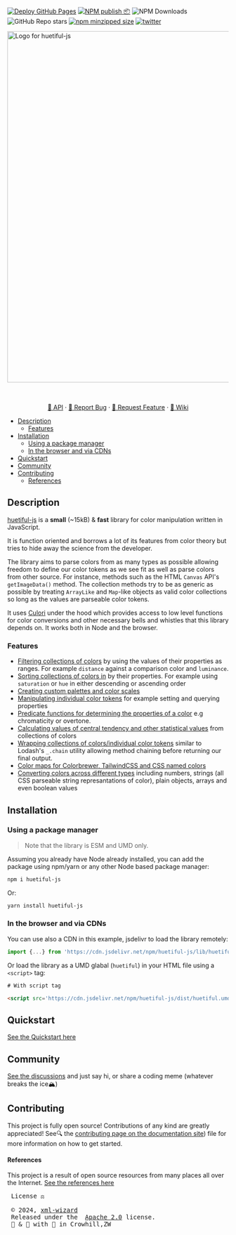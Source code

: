 [![Deploy GitHub Pages](https://github.com/xml-wizard/huetiful/actions/workflows/deploy-docs.yml/badge.svg?branch=main)](https://github.com/xml-wizard/huetiful/actions/workflows/deploy-docs.yml)
[![NPM publish 📦](https://github.com/xml-wizard/huetiful/actions/workflows/release-please.yml/badge.svg)](https://github.com/xml-wizard/huetiful/actions/workflows/release-please.yml)
![NPM Downloads](https://img.shields.io/npm/dm/huetiful-js?style=social&logo=npm&link=https%3A%2F%2Fnpmjs.com%2Fpackage%2Fhuetiful-js%20)
![GitHub Repo stars](https://img.shields.io/github/stars/xml-wizard/huetiful?style=social&logo=github)
[![npm minzipped size](https://img.shields.io/bundlephobia/minzip/huetiful-js?style=social)](https://bundlephobia.com/package/huetiful-js)
[![twitter](https://img.shields.io/twitter/follow/deantarisai?style=social)](https://twitter.com/deantarisai)

<img alt='Logo for huetiful-js' src='./docs/assets/img/logo.svg' width='800'>

<p align='center'>
<br>
<br>
<a href="https://huetiful-js.com">📜 API</a>
 ·
<a href="https://github.com/xml-wizard/huetiful/issues/new?template=---bug-report.md">🐞 Report Bug</a>
·
<a href="https://github.com/xml-wizard/huetiful/issues/new?template=---feature-request.md">🍩 Request Feature</a>
    ·
<a href="https://github.com/xml-wizard/huetiful/wiki">🧠 Wiki </a>
</p>

<!-- @import "[TOC]" {cmd="toc" depthFrom=2 depthTo=6 orderedList=false} -->

<!-- code_chunk_output -->

- [Description](#description)
  - [Features](#features)
- [Installation](#installation)
  - [Using a package manager](#using-a-package-manager)
  - [In the browser and via CDNs](#in-the-browser-and-via-cdns)
- [Quickstart](#quickstart)
- [Community](#community)
- [Contributing](#contributing)
    - [References](#references)

<!-- /code_chunk_output -->

## Description

[huetiful-js](www.huetiful-js.com) is a **small** (~15kB) & **fast** library for color manipulation written in JavaScript. 

It is function oriented and borrows a lot of its features from color theory but tries to hide away the science from the developer.

The library aims to parse colors from as many types as possible allowing freedom to define our color tokens as we see fit as well as parse colors from other source. For instance, methods such as the HTML `Canvas` API's `getImageData()` method. The collection methods try to be as generic as possible by treating `ArrayLike` and `Map`-like objects as valid color collections so long as the values are parseable color tokens.

It uses [Culori](https://culorijs.org/api/) under the hood which provides access to low level functions for color conversions and other necessary bells and whistles that this library depends on. It works both in Node and the browser.

### Features

- [Filtering collections of colors]() by using the values of their properties as ranges. For example `distance` against a comparison color and `luminance`.
- [Sorting collections of colors in]() by their properties. For example using `saturation` or `hue` in either descending or ascending order
- [Creating custom palettes and color scales]()
- [Manipulating individual color tokens]() for example setting and querying properties
- [Predicate functions for determining the properties of a color]() e.g chromaticity or overtone.
- [Calculating values of central tendency and other statistical values]() from collections of colors
- [Wrapping collections of colors/individual color tokens]() similar to Lodash's `_.chain` utility allowing method chaining before returning our final output.
- [Color maps for Colorbrewer, TailwindCSS and CSS named colors]()
- [Converting colors across different types]() including numbers, strings (all CSS parseable string represantations of color), plain objects, arrays and even boolean values

## Installation

### Using a package manager

> Note that the library is ESM and UMD only.

Assuming you already have Node already installed, you can add the package using npm/yarn or any other Node based package manager:

```bash
npm i huetiful-js
```

Or:

```bash
yarn install huetiful-js
```

### In the browser and via CDNs

You can use also a CDN in this example, jsdelivr to load the library remotely:

```js
import {...} from 'https://cdn.jsdelivr.net/npm/huetiful-js/lib/huetiful.esm.js'

```

Or load the library as a UMD glabal (`huetiful`) in your HTML file using a `<script>` tag:

```html
# With script tag

<script src='https://cdn.jsdelivr.net/npm/huetiful-js/dist/huetiful.umd.js'></script>

```

## Quickstart

[See the Quickstart here](https://huetiful-js.com/api)

## Community

[See the discussions](https://github.com/xml-wizard/huetiful/discussions) and just say hi, or share a coding meme (whatever breaks the ice🏔️)

## Contributing

This project is fully open source! Contributions of any kind are greatly appreciated! See🔍 the [contributing page on the documentation site](https://huetiful-js.com/contributing)) file for more information on how to get started.

#### References

This project is a result of open source resources from many places all over the Internet. [See the references here](https://huetiful-js.com/references)

 <pre>
 License ⚖️

 © 2024, <a href="https://github.com/xml-wizard">xml-wizard</a>
 Released under the  <a href="http://www.apache.org/licenses/LICENSE-2.0">Apache 2.0</a> license.</h5>
 🧪 & 🔬 with 🥃 in Crowhill,ZW</pre>
